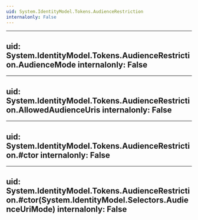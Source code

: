 ```yaml
---
uid: System.IdentityModel.Tokens.AudienceRestriction
internalonly: False
---
```


---
uid: System.IdentityModel.Tokens.AudienceRestriction.AudienceMode
internalonly: False
---

---
uid: System.IdentityModel.Tokens.AudienceRestriction.AllowedAudienceUris
internalonly: False
---

---
uid: System.IdentityModel.Tokens.AudienceRestriction.#ctor
internalonly: False
---

---
uid: System.IdentityModel.Tokens.AudienceRestriction.#ctor(System.IdentityModel.Selectors.AudienceUriMode)
internalonly: False
---
